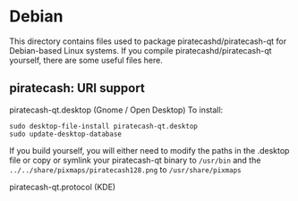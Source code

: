 
Debian
====================
This directory contains files used to package piratecashd/piratecash-qt
for Debian-based Linux systems. If you compile piratecashd/piratecash-qt yourself, there are some useful files here.

## piratecash: URI support ##


piratecash-qt.desktop  (Gnome / Open Desktop)
To install:

	sudo desktop-file-install piratecash-qt.desktop
	sudo update-desktop-database

If you build yourself, you will either need to modify the paths in
the .desktop file or copy or symlink your piratecash-qt binary to `/usr/bin`
and the `../../share/pixmaps/piratecash128.png` to `/usr/share/pixmaps`

piratecash-qt.protocol (KDE)

